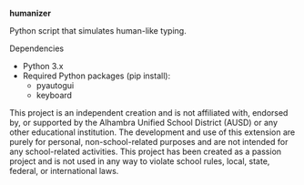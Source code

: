 **humanizer**

Python script that simulates human-like typing. 

Dependencies
   - Python 3.x
   - Required Python packages (pip install):
     - pyautogui
     - keyboard
   
This project is an independent creation and is not affiliated with, endorsed by, or supported by the Alhambra Unified School District (AUSD) or any other educational institution. The development and use of this extension are purely for personal, non-school-related purposes and are not intended for any school-related activities. This project has been created as a passion project and is not used in any way to violate school rules, local, state, federal, or international laws.

